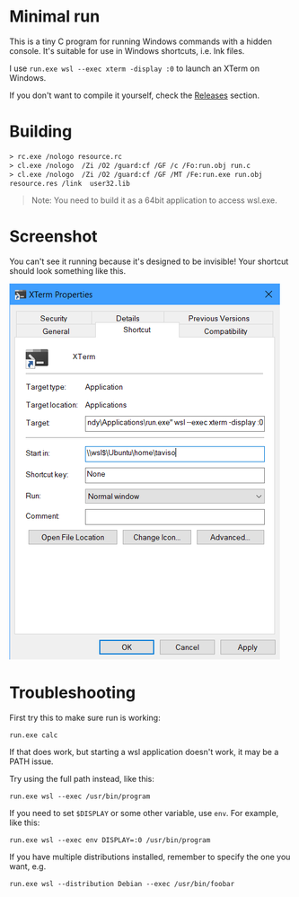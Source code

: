 # Minimal run

This is a tiny C program for running Windows commands with a hidden
console. It's suitable for use in Windows shortcuts, i.e. lnk files.

I use `run.exe wsl --exec xterm -display :0` to launch an XTerm on Windows.

If you don't want to compile it yourself, check the [Releases](https://github.com/taviso/minirun/releases) section.

# Building

```
> rc.exe /nologo resource.rc
> cl.exe /nologo  /Zi /O2 /guard:cf /GF /c /Fo:run.obj run.c
> cl.exe /nologo  /Zi /O2 /guard:cf /GF /MT /Fe:run.exe run.obj resource.res /link  user32.lib
```

> Note: You need to build it as a 64bit application to access wsl.exe.

# Screenshot

You can't see it running because it's designed to be invisible! Your
shortcut should look something like this.

![Screenshot](xterm-example.png)

# Troubleshooting

First try this to make sure run is working:

```
run.exe calc
```

If that does work, but starting a wsl application doesn't work, it may be a
PATH issue.

Try using the full path instead, like this:

```
run.exe wsl --exec /usr/bin/program
```

If you need to set `$DISPLAY` or some other variable, use `env`. For example,
like this:

```
run.exe wsl --exec env DISPLAY=:0 /usr/bin/program
```

If you have multiple distributions installed, remember to specify the one you
want, e.g.

```
run.exe wsl --distribution Debian --exec /usr/bin/foobar
```

